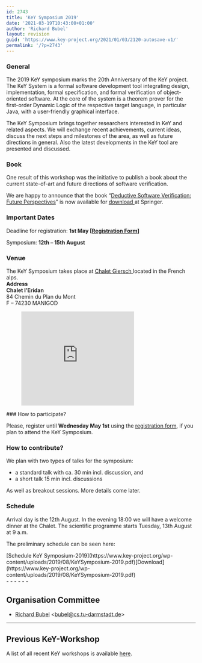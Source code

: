 ```yaml
---
id: 2743
title: 'KeY Symposium 2019'
date: '2021-03-19T10:43:00+01:00'
author: 'Richard Bubel'
layout: revision
guid: 'https://www.key-project.org/2021/01/03/2120-autosave-v1/'
permalink: '/?p=2743'
---
```


### General

The 2019 KeY symposium marks the 20th Anniversary of the KeY project. The KeY System is a formal software development tool integrating design, implementation, formal specification, and formal verification of object-oriented software. At the core of the system is a theorem prover for the first-order Dynamic Logic of the respective target language, in particular Java, with a user-friendly graphical interface.

The KeY Symposium brings together researchers interested in KeY and related aspects. We will exchange recent achievements, current ideas, discuss the next steps and milestones of the area, as well as future directions in general. Also the latest developments in the KeY tool are presented and discussed.

### Book

One result of this workshop was the initiative to publish a book about the current state-of-art and future directions of software verification.

 We are happy to announce that the book “[Deductive Software Verification: Future Perspectives](https://www.springer.com/978-3-030-64353-9)” is now available for [<span aria-hidden="true" class="glyphicon glyphicon-download-alt"> download </span>](https://www.springer.com/978-3-030-64353-9) at Springer.

### Important Dates

Deadline for registration: **1st May \[[Registration Form](https://goo.gl/forms/p0rNiGkibILYRTFI3)\]**

Symposium: **12th – 15th August**

### Venue

The KeY Symposium takes place at [Chalet Giersch ](http://www.giersch-stiftung.tu-darmstadt.de/chalet_giersch/das_haus/das_haus.de.jsp)located in the French alps.  
**Address**  
**Chalet l’Eridan**  
84 Chemin du Plan du Mont  
F – 74230 MANIGOD

<figure><iframe allowfullscreen="allowfullscreen" class="embed-responsive-item" height="250" loading="lazy" src="https://www.google.com/maps/embed?pb=!1m18!1m12!1m3!1d347.2447399776789!2d6.389026958064065!3d45.87215147910797!2m3!1f0!2f0!3f0!3m2!1i1024!2i768!4f13.1!3m3!1m2!1s0x478bee048b87ce3b%3A0xbb5b180b87f676ef!2s84+Chemin+du+Plan+du+Mont%2C+74230+Manigod%2C+France!5e0!3m2!1sen!2sde!4v1460713937811" style="border: 0;" width="300"></iframe></figure>### How to participate?

Please, register until **Wednesday May 1st** using the [registration form](https://goo.gl/forms/p0rNiGkibILYRTFI3), if you plan to attend the KeY Symposium.

### How to contribute?  


We plan with two types of talks for the symposium:

- a standard talk with ca. 30 min incl. discussion, and
- a short talk 15 min incl. discussions

As well as breakout sessions. More details come later.

### Schedule

Arrival day is the 12th August. In the evening 18:00 we will have a welcome dinner at the Chalet. The scientific programme starts Tuesday, 13th August at 9 a.m.

The preliminary schedule can be seen here:

<div class="wp-block-file">[Schedule KeY Symposium-2019](https://www.key-project.org/wp-content/uploads/2019/08/KeYSymposium-2019.pdf)[Download](https://www.key-project.org/wp-content/uploads/2019/08/KeYSymposium-2019.pdf)</div>- - - - - -

## Organisation Committee

- [Richard Bubel](https://www.informatik.tu-darmstadt.de/se/gruppenmitglieder/groupmembers_detailseite_51008.en.jsp) &lt;bubel@cs.tu-darmstadt.de&gt;

- - - - - -

## Previous KeY-Workshop

A list of all recent KeY workshops is available [here](https://www.key-project.org/key-symposium/).

<div class="row"><div class="col-md-9 col-md-pull-3"></div></div>